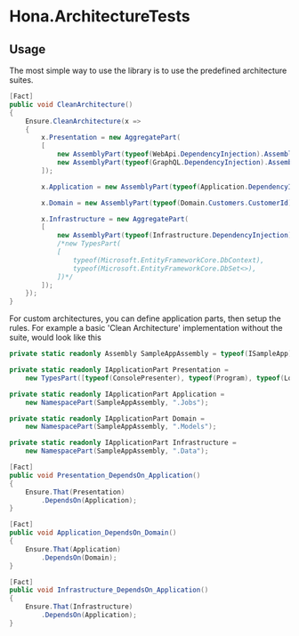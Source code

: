 # Hona.ArchitectureTests

## Usage

The most simple way to use the library is to use the predefined architecture suites.

```csharp
[Fact]
public void CleanArchitecture()
{
    Ensure.CleanArchitecture(x =>
    {
        x.Presentation = new AggregatePart(
        [
            new AssemblyPart(typeof(WebApi.DependencyInjection).Assembly),
            new AssemblyPart(typeof(GraphQL.DependencyInjection).Assembly)
        ]);

        x.Application = new AssemblyPart(typeof(Application.DependencyInjection).Assembly);

        x.Domain = new AssemblyPart(typeof(Domain.Customers.CustomerId).Assembly);

        x.Infrastructure = new AggregatePart(
        [
            new AssemblyPart(typeof(Infrastructure.DependencyInjection).Assembly),
            /*new TypesPart(
            [
                typeof(Microsoft.EntityFrameworkCore.DbContext),
                typeof(Microsoft.EntityFrameworkCore.DbSet<>),
            ])*/
        ]);
    });
}
```

For custom architectures, you can define application parts, then setup the rules. For example a basic 'Clean Architecture' implementation without the suite, would look like this

```csharp
private static readonly Assembly SampleAppAssembly = typeof(ISampleApp).Assembly;

private static readonly IApplicationPart Presentation =
    new TypesPart([typeof(ConsolePresenter), typeof(Program), typeof(LogHelper)]);

private static readonly IApplicationPart Application =
    new NamespacePart(SampleAppAssembly, ".Jobs");

private static readonly IApplicationPart Domain =
    new NamespacePart(SampleAppAssembly, ".Models");

private static readonly IApplicationPart Infrastructure =
    new NamespacePart(SampleAppAssembly, ".Data");

[Fact]
public void Presentation_DependsOn_Application()
{
    Ensure.That(Presentation)
        .DependsOn(Application);
}

[Fact]
public void Application_DependsOn_Domain()
{
    Ensure.That(Application)
        .DependsOn(Domain);
}

[Fact]
public void Infrastructure_DependsOn_Application()
{
    Ensure.That(Infrastructure)
        .DependsOn(Application);
}
```